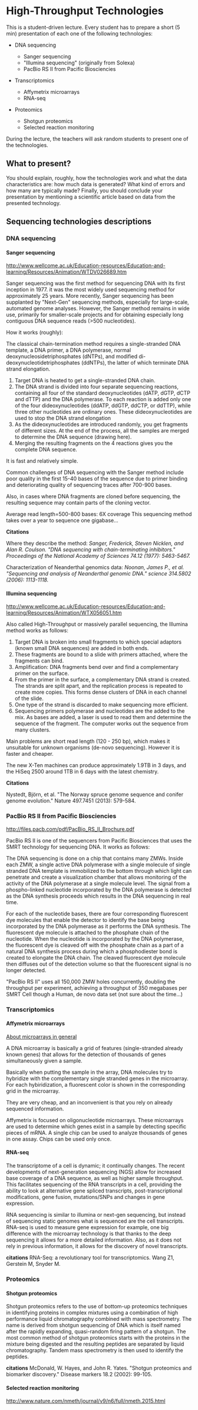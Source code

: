 # High-Throughput Technologies

This is a student-driven lecture. Every student has to prepare a short (5 min) presentation
of each one of the following technologies:

* DNA sequencing

	* Sanger sequencing
	* "Illumina sequencing" (originally from Solexa)
	* PacBio RS II from Pacific Biosciencies

* Transcriptomics

	* Affymetrix microarrays
	* RNA-seq

* Proteomics

	* Shotgun proteomics
	* Selected reaction monitoring


During the lecture, the teachers will ask random students to present one of the technologies.

## What to present?
You should explain, roughly, how the technologies work and what the data characteristics are: 
how much data is generated? What kind of errors and how many are typically made? Finally, 
you should conclude your presentation by mentioning a scientific article based on data from 
the presented technology.

## Sequencing technologies descriptions

### DNA sequencing

#### Sanger sequencing

http://www.wellcome.ac.uk/Education-resources/Education-and-learning/Resources/Animation/WTDV026689.htm

Sanger sequencing was the first method for sequencing DNA with its first inception in 1977.
it was the most widely used sequencing method for approximately 25 years. More recently, 
Sanger sequencing has been supplanted by "Next-Gen" sequencing methods, especially for large-scale, 
automated genome analyses. However, the Sanger method remains in wide use, primarily for 
smaller-scale projects and for obtaining especially long contiguous DNA sequence reads (>500 nucleotides).

How it works (roughly):

The classical chain-termination method requires a single-stranded DNA template, 
a DNA primer, a DNA polymerase, normal deoxynucleosidetriphosphates (dNTPs), and 
modified di-deoxynucleotidetriphosphates (ddNTPs), the latter of which terminate DNA strand elongation.

1. Target DNA is heated to get a single-stranded DNA chain.
2. The DNA strand is divided into four separate sequencing reactions, containing 
all four of the standard deoxynucleotides (dATP, dGTP, dCTP and dTTP) and the DNA polymerase.
To each reaction is added only one of the four dideoxynucleotides (ddATP, ddGTP, ddCTP, or ddTTP),
while three other nucleotides are ordinary ones. These dideoxynucleotides are used to
stop the DNA strand elongation
3. As the dideoxynucleotides are introduced randomly, you get fragments of different
sizes. At the end of the process, all the samples are merged to determine the DNA
sequence (drawing here).
4. Merging the resulting fragments on the 4 reactions gives you the complete DNA
sequence.

It is fast and relatively simple.

Common challenges of DNA sequencing with the Sanger method include poor quality 
in the first 15-40 bases of the sequence due to primer binding and deteriorating 
quality of sequencing traces after 700-900 bases.

Also, in cases where DNA fragments are cloned before sequencing, the resulting sequence 
may contain parts of the cloning vector.

Average read length=500-800 bases: 6X coverage
This sequencing method takes over a year to sequence one gigabase...

**Citations**

Where they describe the method: _Sanger, Frederick, Steven Nicklen, and Alan R. Coulson. "DNA sequencing with chain-terminating inhibitors." Proceedings of the National Academy of Sciences 74.12 (1977): 5463-5467._

Characterization of Neanderthal genomics data: _Noonan, James P., et al. "Sequencing and analysis of Neanderthal genomic DNA." science 314.5802 (2006): 1113-1118._

#### Illumina sequencing

http://www.wellcome.ac.uk/Education-resources/Education-and-learning/Resources/Animation/WTX056051.htm

Also called High-Throughput or massively parallel sequencing, the Illumina method
works as follows:

1. Target DNA is broken into small fragments to which special adaptors (known small 
DNA sequences) are added in both ends.
2. These fragments are bound to a slide with primers attached, where the fragments can bind. 
3. Amplification: DNA fragments bend over and find a complementary primer on the 
surface. 
4. From the primer in the surface, a complementary DNA strand is created. The strands
are split apart, and the replication process is repeated to create more copies. This forms
dense clusters of DNA in each channel of the slide. 
5. One type of the strand is discarded to make sequencing more efficient. 
6. Sequencing primers polymerase and nucleotides are the added to the mix. As bases
are added, a laser is used to read them and determine the sequence of the fragment. The
computer works out the sequence from many clusters. 

Main problems are short read length (120 - 250 bp), which makes it unsuitable for
unknown organisms (de-novo sequencing). However it is faster and cheaper. 

The new X-Ten machines can produce approximately 1.9TB in 3 days, and the HiSeq 2500
around 1TB in 6 days with the latest chemistry.

**Citations**

Nystedt, Björn, et al. "The Norway spruce genome sequence and conifer genome evolution." Nature 497.7451 (2013): 579-584.

### PacBio RS II from Pacific Biosciencies

http://files.pacb.com/pdf/PacBio_RS_II_Brochure.pdf

PacBio RS II is one of the sequencers from Pacific Biosciences that uses the SMRT
technology for sequencing DNA. It works as follows:

The DNA sequencing is done on a chip that contains many ZMWs. Inside each ZMW, a 
single active DNA polymerase with a single molecule of single stranded DNA template 
is immobilized to the bottom through which light can penetrate and create a visualization 
chamber that allows monitoring of the activity of the DNA polymerase at a single molecule level. 
The signal from a phospho-linked nucleotide incorporated by the DNA polymerase is 
detected as the DNA synthesis proceeds which results in the DNA sequencing in real time.

For each of the nucleotide bases, there are four corresponding fluorescent dye molecules 
that enable the detector to identify the base being incorporated by the DNA polymerase 
as it performs the DNA synthesis. The fluorescent dye molecule is attached to the phosphate 
chain of the nucleotide. When the nucleotide is incorporated by the DNA polymerase, the 
fluorescent dye is cleaved off with the phosphate chain as a part of a natural DNA 
synthesis process during which a phosphodiester bond is created to elongate the DNA chain. 
The cleaved fluorescent dye molecule then diffuses out of the detection volume so 
that the fluorescent signal is no longer detected.

"PacBio RS II" uses all 150,000 ZMW holes concurrently, doubling the throughput 
per experiment, achieving a throughput of 350 megabases per SMRT Cell though a Human,
de novo data set (not sure about the time...)



### Transcriptomics

#### Affymetrix microarrays

[About microarrays in general](https://www.youtube.com/watch?v=pWk_zBpKt_w)

A DNA microarray is basically a grid of features (single-stranded already known genes)
that allows for the detection of thousands of genes simultaneously given a sample.

Basically when putting the sample in the array, DNA molecules try to hybridize with the
complementary single stranded genes in the microarray. For each hybiridization, a 
fluorescent color is shown in the corresponding grid in the microarray. 

They are very cheap, and an inconvenient is that you rely on already sequenced information.

Affymetrix is focused on oligonucleotide microarrays. These microarrays are used 
to determine which genes exist in a sample by detecting specific pieces of mRNA. 
A single chip can be used to analyze thousands of genes in one assay. Chips can be used only once.

#### RNA-seq

The transcriptome of a cell is dynamic; it continually changes. The recent developments
of next-generation sequencing (NGS) allow for increased base coverage of a DNA sequence, 
as well as higher sample throughput. This facilitates sequencing of the RNA transcripts 
in a cell, providing the ability to look at alternative gene spliced transcripts, 
post-transcriptional modifications, gene fusion, mutations/SNPs and changes in gene expression.

RNA sequencing is similar to illumina or next-gen sequencing, but instead of sequencing static genomes
what is sequenced are the cell transcripts. RNA-seq is used to measure gene expression for example,
one big difference with the microarray technology is that thanks to the deep sequencing
it allows for a more detailed information. Also, as it does not rely in previous 
information, it allows for the discovery of novel transcripts. 

**citations**
RNA-Seq: a revolutionary tool for transcriptomics.
Wang Z1, Gerstein M, Snyder M.


### Proteomics

#### Shotgun proteomics
Shotgun proteomics refers to the use of bottom-up proteomics techniques in identifying
proteins in complex mixtures using a combination of high performance liquid chromatography 
combined with mass spectrometry. The name is derived from shotgun sequencing 
of DNA which is itself named after the rapidly expanding, quasi-random firing pattern of a shotgun. 
The most common method of shotgun proteomics starts with the proteins in the mixture being digested 
and the resulting peptides are separated by liquid chromatography. Tandem mass spectrometry 
is then used to identify the peptides.

**citations**
McDonald, W. Hayes, and John R. Yates. "Shotgun proteomics and biomarker discovery." Disease markers 18.2 (2002): 99-105.

#### Selected reaction monitoring

http://www.nature.com/nmeth/journal/v9/n6/full/nmeth.2015.html
